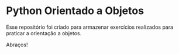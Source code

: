 # Python Orientado a Objetos

Esse repositório foi criado para armazenar exercícios realizados para praticar a orientação a objetos.

Abraços!
